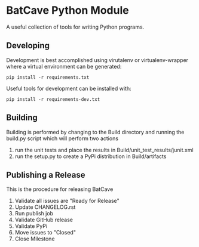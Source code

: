 # BatCave Python Module

A useful collection of tools for writing Python programs.

## Developing

Development is best accomplished using virutalenv or virtualenv-wrapper where a virtual environment can be generated:

    pip install -r requirements.txt

Useful tools for development can be installed with:

    pip install -r requirements-dev.txt

## Building

Building is performed by changing to the Build directory and running the build.py script which will perform two actions

1. run the unit tests and place the results in Build/unit_test_results/junit.xml
1. run the setup.py to create a PyPi distribution in Build/artifacts

## Publishing a Release

This is the procedure for releasing BatCave

1. Validate all issues are "Ready for Release"
1. Update CHANGELOG.rst
1. Run publish job
1. Validate GitHub release
1. Validate PyPi
1. Move issues to "Closed"
1. Close Milestone

<!--- cSpell:ignore virtualenv -->
